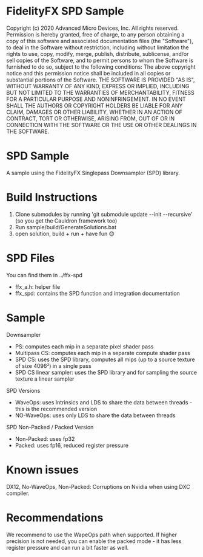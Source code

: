 # FidelityFX SPD Sample
Copyright (c) 2020 Advanced Micro Devices, Inc. All rights reserved. Permission is hereby granted, free of charge, to any person obtaining a copy of this software and associated documentation files (the "Software"), to deal in the Software without restriction, including without limitation the rights to use, copy, modify, merge, publish, distribute, sublicense, and/or sell copies of the Software, and to permit persons to whom the Software is furnished to do so, subject to the following conditions: The above copyright notice and this permission notice shall be included in all copies or substantial portions of the Software. THE SOFTWARE IS PROVIDED "AS IS", WITHOUT WARRANTY OF ANY KIND, EXPRESS OR IMPLIED, INCLUDING BUT NOT LIMITED TO THE WARRANTIES OF MERCHANTABILITY, FITNESS FOR A PARTICULAR PURPOSE AND NONINFRINGEMENT. IN NO EVENT SHALL THE AUTHORS OR COPYRIGHT HOLDERS BE LIABLE FOR ANY CLAIM, DAMAGES OR OTHER LIABILITY, WHETHER IN AN ACTION OF CONTRACT, TORT OR OTHERWISE, ARISING FROM, OUT OF OR IN CONNECTION WITH THE SOFTWARE OR THE USE OR OTHER DEALINGS IN THE SOFTWARE.

# SPD Sample

A sample using the FidelityFX Singlepass Downsampler (SPD) library.

# Build Instructions

1. Clone submodules by running 'git submodule update --init --recursive' (so you get the Cauldron framework too)
2. Run sample/build/GenerateSolutions.bat
3. open solution, build + run + have fun 😊

# SPD Files
You can find them in ../ffx-spd
- ffx_a.h: helper file
- ffx_spd: contains the SPD function and integration documentation

# Sample
Downsampler
- PS: computes each mip in a separate pixel shader pass
- Multipass CS: computes each mip in a separate compute shader pass
- SPD CS: uses the SPD library, computes all mips (up to a source texture of size 4096²) in a single pass
- SPD CS linear sampler: uses the SPD library and for sampling the source texture a linear sampler

SPD Versions
- WaveOps: uses Intrinsics and LDS to share the data between threads - this is the recommended version
- NO-WaveOps: uses only LDS to share the data between threads

SPD Non-Packed / Packed Version
- Non-Packed: uses fp32
- Packed: uses fp16, reduced register pressure

# Known issues
DX12, No-WaveOps, Non-Packed: Corruptions on Nvidia when using DXC compiler.

# Recommendations
We recommend to use the WapeOps path when supported. If higher precision is not needed, you can enable the packed mode - it has less register pressure and can run a bit faster as well.